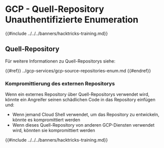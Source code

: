 # GCP - Quell-Repository Unauthentifizierte Enumeration

{{#include ../../../banners/hacktricks-training.md}}

## Quell-Repository

Für weitere Informationen zu Quell-Repositorys siehe:

{{#ref}}
../gcp-services/gcp-source-repositories-enum.md
{{#endref}}

### Kompromittierung des externen Repositorys

Wenn ein externes Repository über Quell-Repositorys verwendet wird, könnte ein Angreifer seinen schädlichen Code in das Repository einfügen und:

- Wenn jemand Cloud Shell verwendet, um das Repository zu entwickeln, könnte es kompromittiert werden
- Wenn dieses Quell-Repository von anderen GCP-Diensten verwendet wird, könnten sie kompromittiert werden

{{#include ../../../banners/hacktricks-training.md}}
